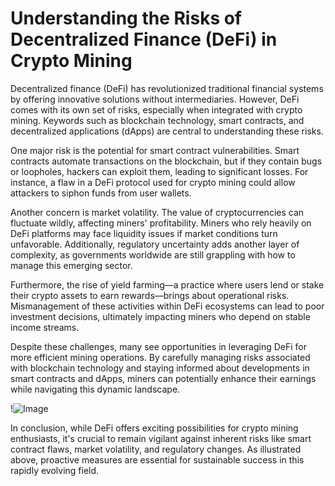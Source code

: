 # Understanding the Risks of Decentralized Finance (DeFi) in Crypto Mining

Decentralized finance (DeFi) has revolutionized traditional financial systems by offering innovative solutions without intermediaries. However, DeFi comes with its own set of risks, especially when integrated with crypto mining. Keywords such as blockchain technology, smart contracts, and decentralized applications (dApps) are central to understanding these risks.

One major risk is the potential for smart contract vulnerabilities. Smart contracts automate transactions on the blockchain, but if they contain bugs or loopholes, hackers can exploit them, leading to significant losses. For instance, a flaw in a DeFi protocol used for crypto mining could allow attackers to siphon funds from user wallets.

Another concern is market volatility. The value of cryptocurrencies can fluctuate wildly, affecting miners' profitability. Miners who rely heavily on DeFi platforms may face liquidity issues if market conditions turn unfavorable. Additionally, regulatory uncertainty adds another layer of complexity, as governments worldwide are still grappling with how to manage this emerging sector.

Furthermore, the rise of yield farming—a practice where users lend or stake their crypto assets to earn rewards—brings about operational risks. Mismanagement of these activities within DeFi ecosystems can lead to poor investment decisions, ultimately impacting miners who depend on stable income streams.

Despite these challenges, many see opportunities in leveraging DeFi for more efficient mining operations. By carefully managing risks associated with blockchain technology and staying informed about developments in smart contracts and dApps, miners can potentially enhance their earnings while navigating this dynamic landscape.

!![Image](https://github.com/user-attachments/assets/590b50a7-4459-4e76-8a31-559aed223621)

In conclusion, while DeFi offers exciting possibilities for crypto mining enthusiasts, it's crucial to remain vigilant against inherent risks like smart contract flaws, market volatility, and regulatory changes. As illustrated above, proactive measures are essential for sustainable success in this rapidly evolving field.